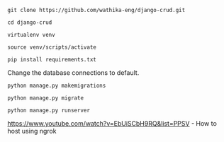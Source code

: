 ``` git clone https://github.com/wathika-eng/django-crud.git ```

``` cd django-crud ```

``` virtualenv venv ```

``` source venv/scripts/activate ```

``` pip install requirements.txt ```

Change the database connections to default.

``` python manage.py makemigrations ```

``` python manage.py migrate ```

``` python manage.py runserver ```

https://www.youtube.com/watch?v=EbUiSCbH9RQ&list=PPSV - How to host using ngrok 
